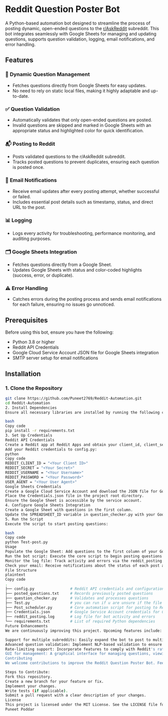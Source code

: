 # Reddit Question Poster Bot

A Python-based automation bot designed to streamline the process of posting dynamic, open-ended questions to the [r/AskReddit](https://www.reddit.com/r/AskReddit/) subreddit. This bot integrates seamlessly with Google Sheets for managing and updating questions, supports question validation, logging, email notifications, and error handling.

## Features

### 🔄 **Dynamic Question Management**
- Fetches questions directly from Google Sheets for easy updates.
- No need to rely on static local files, making it highly adaptable and up-to-date.

### ✅ **Question Validation**
- Automatically validates that only open-ended questions are posted.
- Invalid questions are skipped and marked in Google Sheets with an appropriate status and highlighted color for quick identification.

### 📬 **Posting to Reddit**
- Posts validated questions to the r/AskReddit subreddit.
- Tracks posted questions to prevent duplicates, ensuring each question is posted once.

### 📧 **Email Notifications**
- Receive email updates after every posting attempt, whether successful or failed.
- Includes essential post details such as timestamp, status, and direct URL to the post.

### 📊 **Logging**
- Logs every activity for troubleshooting, performance monitoring, and auditing purposes.

### 🗂 **Google Sheets Integration**
- Fetches questions directly from a Google Sheet.
- Updates Google Sheets with status and color-coded highlights (success, error, or duplicate).

### ⚠️ **Error Handling**
- Catches errors during the posting process and sends email notifications for each failure, ensuring no issues go unnoticed.

## Prerequisites

Before using this bot, ensure you have the following:

- Python 3.8 or higher
- Reddit API Credentials
- Google Cloud Service Account JSON file for Google Sheets integration
- SMTP server setup for email notifications

## Installation

### 1. Clone the Repository

```bash
git clone https://github.com/Puneet2769/Reddit-Automation.git
cd Reddit-Automation
2. Install Dependencies
Ensure all necessary libraries are installed by running the following command:

bash
Copy code
pip install -r requirements.txt
3. Set Up Credentials
Reddit API Credentials
Create a Reddit app at Reddit Apps and obtain your client_id, client_secret, username, password, and user_agent.
Add your Reddit credentials to config.py:
python
Copy code
REDDIT_CLIENT_ID = "<Your Client ID>"
REDDIT_SECRET = "<Your Secret>"
REDDIT_USERNAME = "<Your Username>"
REDDIT_PASSWORD = "<Your Password>"
USER_AGENT = "<Your User Agent>"
Google Sheets Credentials
Create a Google Cloud Service Account and download the JSON file for Google Sheets API access.
Place the Credentials.json file in the project root directory.
Ensure the Google Sheet is accessible by the service account.
4. Configure Google Sheets Integration
Create a Google Sheet with questions in the first column.
Update the SPREADSHEET_ID variable in question_checker.py with your Google Sheet ID.
5. Run the Script
Execute the script to start posting questions:

bash
Copy code
python Test-post.py
Usage
Populate the Google Sheet: Add questions to the first column of your Google Sheet.
Run the bot script: Execute the core script to begin posting questions to r/AskReddit.
Monitor the log file: Track activity and errors via the reddit_posting.log file.
Check your email: Receive notifications about the status of each post attempt.
File Structure
plaintext
Copy code
.
├── config.py                # Reddit API credentials and configuration
├── posted_questions.txt     # Records previously posted questions
├── question_checker.py      # Validates and processes questions
├── Test.py                  # you can run if u are unsure if the file is being keep running
├── Post_scheduler.py        # Core automation script for posting to Reddit
├── Credentials.json         # Google Service Account credentials for Google Sheets
├── reddit_posting.log       # Log file for bot activity and errors
└── requirements.txt         # List of required Python dependencies
Future Enhancements
We are continuously improving this project. Upcoming features include:

Support for multiple subreddits: Easily expand the bot to post to multiple subreddits.
Advanced question validation: Implement NLP-based validation to ensure the best quality of questions.
Rate-limiting support: Incorporate features to comply with Reddit's rate-limiting rules.
GUI for management: A graphical interface for managing questions, viewing post status, and interacting with the bot.
Contributing
We welcome contributions to improve the Reddit Question Poster Bot. Feel free to fork the repository and submit pull requests with your changes. Please ensure your code adheres to the project's coding standards and includes relevant tests.

Steps to Contribute:
Fork this repository.
Create a new branch for your feature or fix.
Implement your changes.
Write tests (if applicable).
Submit a pull request with a clear description of your changes.
License
This project is licensed under the MIT License. See the LICENSE file for more details.
Puneet Poddar